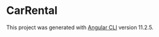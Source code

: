 # CarRental

This project was generated with [Angular CLI](https://github.com/angular/angular-cli) version 11.2.5.

